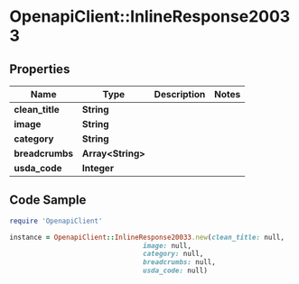 # OpenapiClient::InlineResponse20033

## Properties

Name | Type | Description | Notes
------------ | ------------- | ------------- | -------------
**clean_title** | **String** |  | 
**image** | **String** |  | 
**category** | **String** |  | 
**breadcrumbs** | **Array&lt;String&gt;** |  | 
**usda_code** | **Integer** |  | 

## Code Sample

```ruby
require 'OpenapiClient'

instance = OpenapiClient::InlineResponse20033.new(clean_title: null,
                                 image: null,
                                 category: null,
                                 breadcrumbs: null,
                                 usda_code: null)
```


